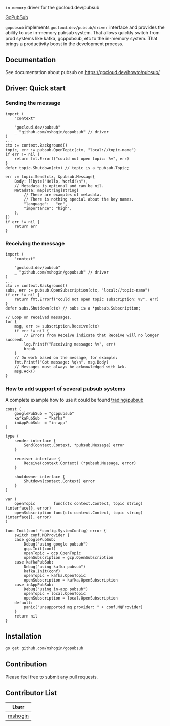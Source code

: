 `in-memory` driver for the gocloud.dev/pubsub

[GoPubSub](https://github.com/mshogin/gopubsub)

`gopubsub` implements `gocloud.dev/pubsub/driver` interface and
provides the ability to use in-memory pubsub system.
That allows quickly switch from prod systems like kafka, gcppubsub, etc to the in-memory system. That brings a productivity boost in the development process.

## Documentation

See documentation about pubsub on https://gocloud.dev/howto/pubsub/

## Driver: Quick start

### Sending the message
```golang
import (
    "context"

    "gocloud.dev/pubsub"
    _ "github.com/mshogin/gopubsub" // driver
)
...
ctx := context.Background()
topic, err := pubsub.OpenTopic(ctx, "local://topic-name")
if err != nil {
    return fmt.Errorf("could not open topic: %v", err)
}
defer topic.Shutdown(ctx) // topic is a *pubsub.Topic;

err := topic.Send(ctx, &pubsub.Message{
	Body: []byte("Hello, World!\n"),
	// Metadata is optional and can be nil.
	Metadata: map[string]string{
		// These are examples of metadata.
		// There is nothing special about the key names.
		"language":   "en",
		"importance": "high",
	},
})
if err != nil {
	return err
}
```
### Receiving the message
```golang
import (
    "context"

    "gocloud.dev/pubsub"
    _ "github.com/mshogin/gopubsub" // driver
)
...
ctx := context.Background()
subs, err := pubsub.OpenSubscription(ctx, "local://topic-name")
if err != nil {
    return fmt.Errorf("could not open topic subscription: %v", err)
}
defer subs.Shutdown(ctx) // subs is a *pubsub.Subscription;

// Loop on received messages.
for {
	msg, err := subscription.Receive(ctx)
	if err != nil {
		// Errors from Receive indicate that Receive will no longer succeed.
		log.Printf("Receiving message: %v", err)
		break
	}
	// Do work based on the message, for example:
	fmt.Printf("Got message: %q\n", msg.Body)
	// Messages must always be acknowledged with Ack.
	msg.Ack()
}
```

### How to add support of several pubsub systems
A complete example how to use it could be found [trading/pubsub](https://github.com/mshogin/trading/blob/master/pkg/pubsub/init.go)

```golang
const (
	googlePubSub = "gcppubsub"
	kafkaPubSub  = "kafka"
	inAppPubSub  = "in-app"
)

type (
	sender interface {
		Send(context.Context, *pubsub.Message) error
	}

	receiver interface {
		Receive(context.Context) (*pubsub.Message, error)
	}

	shutdowner interface {
		Shutdown(context.Context) error
	}
)

var (
	openTopic        func(ctx context.Context, topic string) (interface{}, error)
	openSubscription func(ctx context.Context, topic string) (interface{}, error)
)

func Init(conf *config.SystemConfig) error {
	switch conf.MQProvider {
	case googlePubSub:
		Debug("using google pubsub")
		gcp.Init(conf)
		openTopic = gcp.OpenTopic
		openSubscription = gcp.OpenSubscription
	case kafkaPubSub:
		Debug("using kafka pubsub")
		kafka.Init(conf)
		openTopic = kafka.OpenTopic
		openSubscription = kafka.OpenSubscription
	case inAppPubSub:
		Debug("using in-app pubsub")
		openTopic = local.OpenTopic
		openSubscription = local.OpenSubscription
	default:
		panic("unsupported mq provider: " + conf.MQProvider)
	}
	return nil
}

```

## Installation

```sh
go get github.com/mshogin/gopubsub
```

## Contribution

Please feel free to submit any pull requests.

## Contributor List


|User|
|--|
| [mshogin](https://github.com/mshogin) |
